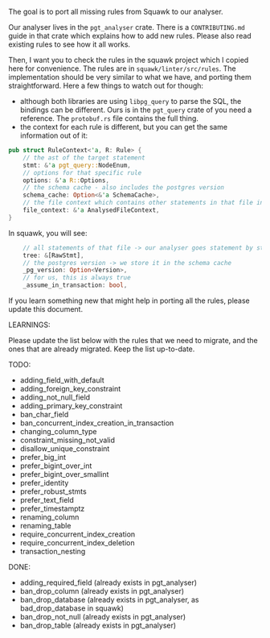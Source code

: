 The goal is to port all missing rules from Squawk to our analyser.

Our analyser lives in the `pgt_analyser` crate. There is a `CONTRIBUTING.md` guide in that crate which explains how to add new rules. Please also read existing rules to see how it all works.

Then, I want you to check the rules in the squawk project which I copied here for convenience. The rules are in `squawk/linter/src/rules`. The implementation should be very similar to what we have, and porting them straightforward. Here a few things to watch out for though:

- although both libraries are using `libpg_query` to parse the SQL, the bindings can be different. Ours is in the `pgt_query` crate of you need a reference. The `protobuf.rs` file contains the full thing.
- the context for each rule is different, but you can get the same information out of it:
```rust
pub struct RuleContext<'a, R: Rule> {
    // the ast of the target statement
    stmt: &'a pgt_query::NodeEnum,
    // options for that specific rule
    options: &'a R::Options,
    // the schema cache - also includes the postgres version
    schema_cache: Option<&'a SchemaCache>,
    // the file context which contains other statements in that file in case you need them
    file_context: &'a AnalysedFileContext,
}
```

In squawk, you will see:
```rust
    // all statements of that file -> our analyser goes statement by statement but has access to the files content via `file_context`
    tree: &[RawStmt],
    // the postgres version -> we store it in the schema cache
    _pg_version: Option<Version>,
    // for us, this is always true
    _assume_in_transaction: bool,

```

If you learn something new that might help in porting all the rules, please update this document.

LEARNINGS:


Please update the list below with the rules that we need to migrate, and the ones that are already migrated. Keep the list up-to-date.

TODO:
- adding_field_with_default
- adding_foreign_key_constraint
- adding_not_null_field
- adding_primary_key_constraint
- ban_char_field
- ban_concurrent_index_creation_in_transaction
- changing_column_type
- constraint_missing_not_valid
- disallow_unique_constraint
- prefer_big_int
- prefer_bigint_over_int
- prefer_bigint_over_smallint
- prefer_identity
- prefer_robust_stmts
- prefer_text_field
- prefer_timestamptz
- renaming_column
- renaming_table
- require_concurrent_index_creation
- require_concurrent_index_deletion
- transaction_nesting

DONE:
- adding_required_field (already exists in pgt_analyser)
- ban_drop_column (already exists in pgt_analyser)
- ban_drop_database (already exists in pgt_analyser, as bad_drop_database in squawk)
- ban_drop_not_null (already exists in pgt_analyser)
- ban_drop_table (already exists in pgt_analyser)


